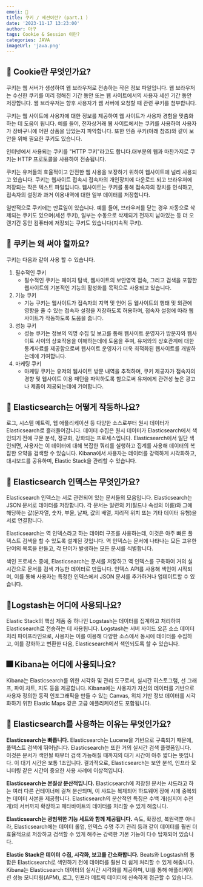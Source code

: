 ```yaml
---
emoji: 🌺
title: 쿠키 / 세션이란? (part.1 )
date: '2023-11-17 13:23:00'
author: 아구
tags: Cookie & Session 이란?
categories: JAVA
imageUrl: 'java.png'
---
```


## 🎈 Cookie란 무엇인가요? 
쿠키는 웹 서버가 생성하여 웹 브라우저로 전송하는 작은 정보 파일입니다. 웹 브라우저는 수신한 쿠키를 미리 정해진 기간 동안 또는 웹 사이트에서의 사용자 세션 기간 동안 저장합니다. 웹 브라우저는 향후 사용자가 웹 서버에 요청할 때 관련 쿠키를 첨부합니다.

쿠키는 웹 사이트에 사용자에 대한 정보를 제공하여 웹 사이트가 사용자 경험을 맞춤화하는 데 도움이 됩니다. 예를 들어, 전자상거래 웹 사이트에서는 쿠키를 사용하여 사용자가 장바구니에 어떤 상품을 담았는지 파악합니다. 또한 인증 쿠키(아래 참조)와 같이 보안을 위해 필요한 쿠키도 있습니다.

인터넷에서 사용되는 쿠키를 "HTTP 쿠키"라고도 합니다.대부분의 웹과 마찬가지로 쿠키는 HTTP 프로토콜을 사용하여 전송됩니다.

쿠키는 유저들의 효율적이고 안전한 웹 사용을 보장하기 위하여 웹사이트에 널리 사용되고 있습니다. 쿠키는 웹사이트 접속시 접속자의 개인장치에 다운로드 되고 브라우저에 저장되는 작은 텍스트 파일입니다. 웹사이트는 쿠키를 통해 접속자의 장치를 인식하고, 접속자의 설정과 과거 이용내역에 대한 일부 데이터를 저장합니다.

일반적으로 쿠키에는 만료일이 있습니다. 예를 들어, 브라우저를 닫는 경우 자동으로 삭제되는 쿠키도 있으며(세션 쿠키), 일부는 수동으로 삭제되기 전까지 남아있는 등 더 오랜기간 동안 컴퓨터에 저장되는 쿠키도 있습니다(지속적 쿠키). 

## 🚀 쿠키는 왜 써야 할까요?
쿠키는 다음과 같이 사용 할 수 있습니다.
1. 필수적인 쿠키
   - 필수적인 쿠키는 페이지 탐색, 웹사이트의 보안영역 접속, 그리고 검색을 포함한 웹사이트의 기본적인 기능의 활성화를 목적으로 사용되고 있습니다. 
2. 기능 쿠키
   - 기능 쿠키는 웹사이트가 접속자의 지역 및 언어 등 웹사이트의 행태 및 외관에 영향을 줄 수 있는 접속자 설정을 저장하도록 허용하며, 접속자 설정에 따라 웹사이트가 작동하도록 도움을 줍니다.
3. 성능 쿠키
   - 성능 쿠키는 정보의 익명 수집 및 보고를 통해 웹사이트 운영자가 방문자와 웹사이트 사이의 상호작용을 이해하는데에 도움을 주며, 유저와의 상호관계에 대한 통계자료를 제공함으로써 웹사이트 운영자가 더욱 최적화된 웹사이트를 개발하는데에 기여합니다.
4. 마케팅 쿠키
   - 마케팅 쿠키는 유저의 웹사이트 방문 내역을 추적하며, 쿠키 제공자가 접속자의 경향 및 웹사이트 이용 패턴을 파악하도록 함으로써 유저에게 관련성 높은 광고나 제품이 제공되는데에 기여합니다.


## 🦖 Elasticsearch는 어떻게 작동하나요?
로그, 시스템 메트릭, 웹 애플리케이션 등 다양한 소스로부터 원시 데이터가 Elasticsearch로 흘러들어갑니다. 데이터 수집은 원시 데이터가 Elasticsearch에서 색인되기 전에 구문 분석, 정규화, 강화되는 프로세스입니다. Elasticsearch에서 일단 색인되면, 사용자는 이 데이터에 대해 복잡한 쿼리를 실행하고 집계를 사용해 데이터의 복잡한 요약을 검색할 수 있습니다. Kibana에서 사용자는 데이터를 강력하게 시각화하고, 대시보드를 공유하며, Elastic Stack을 관리할 수 있습니다.

## 🎃 Elasticsearch 인덱스는 무엇인가요?
Elasticsearch 인덱스는 서로 관련되어 있는 문서들의 모음입니다. Elasticsearch는 JSON 문서로 데이터를 저장합니다. 각 문서는 일련의 키(필드나 속성의 이름)와 그에 해당하는 값(문자열, 숫자, 부울, 날짜, 값의 배열, 지리적 위치 또는 기타 데이터 유형)을 서로 연결합니다.

Elasticsearch는 역 인덱스라고 하는 데이터 구조를 사용하는데, 이것은 아주 빠른 풀텍스트 검색을 할 수 있도록 설계된 것입니다. 역 인덱스는 문서에 나타나는 모든 고유한 단어의 목록을 만들고, 각 단어가 발생하는 모든 문서를 식별합니다.

색인 프로세스 중에, Elasticsearch는 문서를 저장하고 역 인덱스를 구축하여 거의 실시간으로 문서를 검색 가능한 데이터로 만듭니다. 인덱스 API를 사용해 색인이 시작되며, 이를 통해 사용자는 특정한 인덱스에서 JSON 문서를 추가하거나 업데이트할 수 있습니다.

## 🎊Logstash는 어디에 사용되나요?
Elastic Stack의 핵심 제품 중 하나인 Logstash는 데이터를 집계하고 처리하여 Elasticsearch로 전송하는 데 사용됩니다. Logstash는 서버 사이드 오픈 소스 데이터 처리 파이프라인으로, 사용자는 이를 이용해 다양한 소스에서 동시에 데이터를 수집하고, 이를 강화하고 변환한 다음, Elasticsearch에서 색인되도록 할 수 있습니다.

## 🎆 Kibana는 어디에 사용되나요?
Kibana는 Elasticsearch를 위한 시각화 및 관리 도구로서, 실시간 히스토그램, 선 그래프, 파이 차트, 지도 등을 제공합니다. Kibana에는 사용자가 자신의 데이터를 기반으로 사용자 정의한 동적 인포그래픽을 만들 수 있는 Canvas, 위치 기반 정보 데이터를 시각화하기 위한 Elastic Maps 같은 고급 애플리케이션도 포함됩니다.

## 🎇 Elasticsearch를 사용하는 이유는 무엇인가요?
**Elasticsearch는 빠릅니다.** Elasticsearch는 Lucene을 기반으로 구축되기 때문에, 풀텍스트 검색에 뛰어납니다. Elasticsearch는 또한 거의 실시간 검색 플랫폼입니다. 이것은 문서가 색인될 때부터 검색 가능해질 때까지의 대기 시간이 아주 짧다는 뜻입니다. 이 대기 시간은 보통 1초입니다. 결과적으로, Elasticsearch는 보안 분석, 인프라 모니터링 같은 시간이 중요한 사용 사례에 이상적입니다.

**Elasticsearch는 본질상 분산적입니다.** Elasticsearch에 저장된 문서는 샤드라고 하는 여러 다른 컨테이너에 걸쳐 분산되며, 이 샤드는 복제되어 하드웨어 장애 시에 중복되는 데이터 사본을 제공합니다. Elasticsearch의 분산적인 특징은 수백 개(심지어 수천 개)의 서버까지 확장하고 페타바이트의 데이터를 처리할 수 있게 해줍니다.

**Elasticsearch는 광범위한 기능 세트와 함께 제공됩니다.** 속도, 확장성, 복원력뿐 아니라, Elasticsearch에는 데이터 롤업, 인덱스 수명 주기 관리 등과 같이 데이터를 훨씬 더 효율적으로 저장하고 검색할 수 있게 해주는 강력한 기본 기능이 다수 탑재되어 있습니다.

**Elastic Stack은 데이터 수집, 시각화, 보고를 간소화합니다.** Beats와 Logstash의 통합은 Elasticsearch로 색인하기 전에 데이터를 훨씬 더 쉽게 처리할 수 있게 해줍니다. Kibana는 Elasticsearch 데이터의 실시간 시각화를 제공하며, UI를 통해 애플리케이션 성능 모니터링(APM), 로그, 인프라 메트릭 데이터에 신속하게 접근할 수 있습니다.


```toc

```
